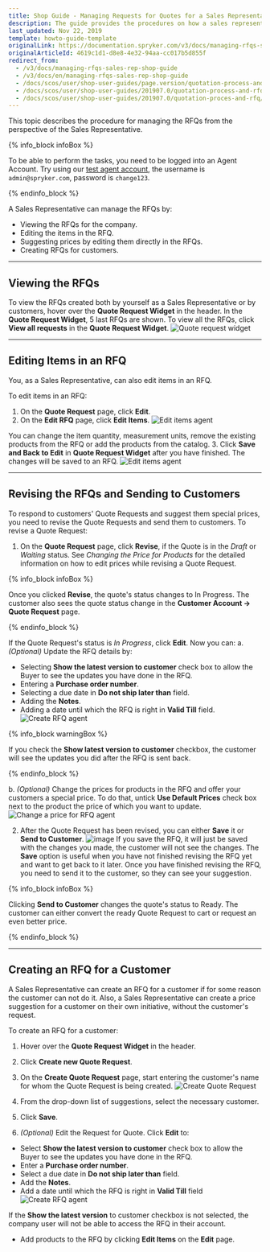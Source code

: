 ```yaml
---
title: Shop Guide - Managing Requests for Quotes for a Sales Representative
description: The guide provides the procedures on how a sales representative can view, edit, suggest another price, and create an RFQ for a customer in the storefront.
last_updated: Nov 22, 2019
template: howto-guide-template
originalLink: https://documentation.spryker.com/v3/docs/managing-rfqs-sales-rep-shop-guide
originalArticleId: 4619c1d1-d8e8-4e32-94aa-cc017b5d855f
redirect_from:
  - /v3/docs/managing-rfqs-sales-rep-shop-guide
  - /v3/docs/en/managing-rfqs-sales-rep-shop-guide
  - /docs/scos/user/shop-user-guides/page.version/quotation-process-and-rfq/shop-guide-managing-requests-for-quotes-for-a-sales-representative.html
  - /docs/scos/user/shop-user-guides/201907.0/quotation-process-and-rfq/shop-guide-managing-requests-for-quotes-for-a-sales-representative.html
  - /docs/scos/user/shop-user-guides/201907.0/quotation-proces-and-rfq/shop-guide-managing-requests-for-quotes-for-a-sales-representative.html
---
```


This topic describes the procedure for managing the RFQs from the perspective of the Sales Representative.

{% info_block infoBox %}

To be able to perform the tasks, you need to be logged into an Agent Account. Try using our [test agent account](http://www.b2b.demo-spryker.com/agent/login), the username is `admin@spryker.com`, password is `change123`.

{% endinfo_block %}

A Sales Representative can manage the RFQs by:

* Viewing the RFQs for the company.
* Editing the items in the RFQ.
* Suggesting prices by editing them directly in the RFQs.
* Creating RFQs for customers.

***

## Viewing the RFQs

To view the RFQs created both by yourself as a Sales Representative or by customers, hover over the **Quote Request Widget** in the header. In the **Quote Request Widget**, 5 last RFQs are shown. To view all the RFQs, click **View all requests** in the **Quote Request Widget**.
![Quote request widget](https://spryker.s3.eu-central-1.amazonaws.com/docs/User+Guides/Shop+User+Guides/RFQ/Shop+Guide+-+Managing+Requests+for+Quotes+for+a+Sales+Representative/quote-request-widget.png)

***

## Editing Items in an RFQ

You, as a Sales Representative, can also edit items in an RFQ.

To edit items in an RFQ:

1. On the **Quote Request** page, click **Edit**.
2. On the **Edit RFQ** page, click **Edit Items**.
![Edit items agent](https://spryker.s3.eu-central-1.amazonaws.com/docs/User+Guides/Shop+User+Guides/RFQ/Shop+Guide+-+Managing+Requests+for+Quotes+for+a+Sales+Representative/edit-items-agent1.png)

 You can change the item quantity, measurement units, remove the existing products from the RFQ or add the products from the catalog.
3. Click **Save and Back to Edit** in **Quote Request Widget** after you have finished. The changes will be saved to an RFQ.
![Edit items agent](https://spryker.s3.eu-central-1.amazonaws.com/docs/User+Guides/Shop+User+Guides/RFQ/Shop+Guide+-+Managing+Requests+for+Quotes+for+a+Sales+Representative/edit-items-agent.png)

***

## Revising the RFQs and Sending to Customers

To respond to customers' Quote Requests and suggest them special prices, you need to revise the Quote Requests and send them to customers. To revise a Quote Request:

1. On the **Quote Request** page, click **Revise**, if the Quote is in the *Draft* or *Waiting* status. See *Changing the Price for Products* for the detailed information on how to edit prices while revising a Quote Request.

{% info_block infoBox %}

Once you clicked **Revise**, the quote's status changes to In Progress. The customer also sees the quote status change in the **Customer Account -> Quote Request** page.

{% endinfo_block %}

If the Quote Request's status is *In Progress*, click **Edit**.
Now you can:
a. *(Optional)* Update the RFQ details by:
* Selecting **Show the latest version to customer** check box to allow the Buyer to see the updates you have done in the RFQ.
* Entering a **Purchase order number**.
* Selecting a due date in **Do not ship later than** field.
* Adding the **Notes**.
* Adding a date until which the RFQ is right in **Valid Till** field.
![Create RFQ agent](https://spryker.s3.eu-central-1.amazonaws.com/docs/User+Guides/Shop+User+Guides/RFQ/Shop+Guide+-+Managing+Requests+for+Quotes+for+a+Sales+Representative/create-rfq-agent.png)

{% info_block warningBox %}

If you check the **Show latest version to customer** checkbox, the customer will see the updates you did after the RFQ is sent back.

{% endinfo_block %}

b. *(Optional)* Change the prices for products in the RFQ and offer your customers a special price. To do that, untick **Use Default Prices** check box next to the product the price of which you want to update.
![Change a price for RFQ agent](https://spryker.s3.eu-central-1.amazonaws.com/docs/User+Guides/Shop+User+Guides/RFQ/Shop+Guide+-+Managing+Requests+for+Quotes+for+a+Sales+Representative/change-price-rfq-agent.png)

2. After the Quote Request has been revised, you can either **Save** it or **Send to Customer**.
![image](https://spryker.s3.eu-central-1.amazonaws.com/docs/User+Guides/Shop+User+Guides/RFQ/Shop+Guide+-+Managing+Requests+for+Quotes+for+a+Sales+Representative/rfq-revise-agent.png)
If you save the RFQ, it will just be saved with the changes you made, the customer will not see the changes. The **Save** option is useful when you have not finished revising the RFQ yet and want to get back to it later. Once you have finished revising the RFQ, you need to send it to the customer, so they can see your suggestion.

{% info_block infoBox %}

Clicking **Send to Customer** changes the quote's status to Ready. The customer can either convert the ready Quote Request to cart or request an even better price.

{% endinfo_block %}

***
## Creating an RFQ for a Customer

A Sales Representative can create an RFQ for a customer if for some reason the customer can not do it. Also, a Sales Representative can create a price suggestion for a customer on their own initiative, without the customer's request.

To create an RFQ for a customer:

1. Hover over the **Quote Request Widget** in the header.
2. Click **Create new Quote Request**.
3. On the **Create Quote Request** page, start entering the customer's name for whom the Quote Request is being created.
![Create Quote Request](https://spryker.s3.eu-central-1.amazonaws.com/docs/User+Guides/Shop+User+Guides/RFQ/Shop+Guide+-+Managing+Requests+for+Quotes+for+a+Sales+Representative/create-RFQ-for-customer-select.png)

4. From the drop-down list of suggestions, select the necessary customer.
5. Click **Save**.
6. *(Optional)* Edit the Request for Quote. Click **Edit** to:
  - Select **Show the latest version to customer** check box to allow the Buyer to see the updates you have done in the RFQ.
  - Enter a **Purchase order number**.
  - Select a due date in **Do not ship later than** field.
  - Add the **Notes**.
  - Add a date until which the RFQ is right in **Valid Till** field
![Create RFQ agent](https://spryker.s3.eu-central-1.amazonaws.com/docs/User+Guides/Shop+User+Guides/RFQ/Shop+Guide+-+Managing+Requests+for+Quotes+for+a+Sales+Representative/create-rfq-agent.png)

If the **Show the latest version** to customer checkbox is not selected, the company user will not be able to access the RFQ in their account.
  - Add products to the RFQ by clicking **Edit Items** on the **Edit** page.

<!-- Last review date: Jul 09, 2019 -->
